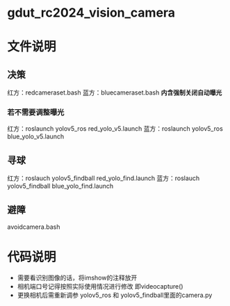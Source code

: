 # gdut_rc2024_vision_camera
# 文件说明
## 决策
红方：redcameraset.bash
蓝方：bluecameraset.bash
**内含强制关闭自动曝光**
### 若不需要调整曝光

红方：roslaunch yolov5_ros red_yolo_v5.launch
蓝方：roslaunch yolov5_ros blue_yolo_v5.launch

## 寻球
红方：roslauch yolov5_findball red_yolo_find.launch
蓝方：roslauch yolov5_findball blue_yolo_find.launch

## 避障
avoidcamera.bash

# 代码说明
+ 需要看识别图像的话，将imshow的注释放开
+ 相机端口号记得按照实际使用情况进行修改 即videocapture()
+ 更换相机后需重新调参 yolov5_ros 和 yolov5_findball里面的camera.py
